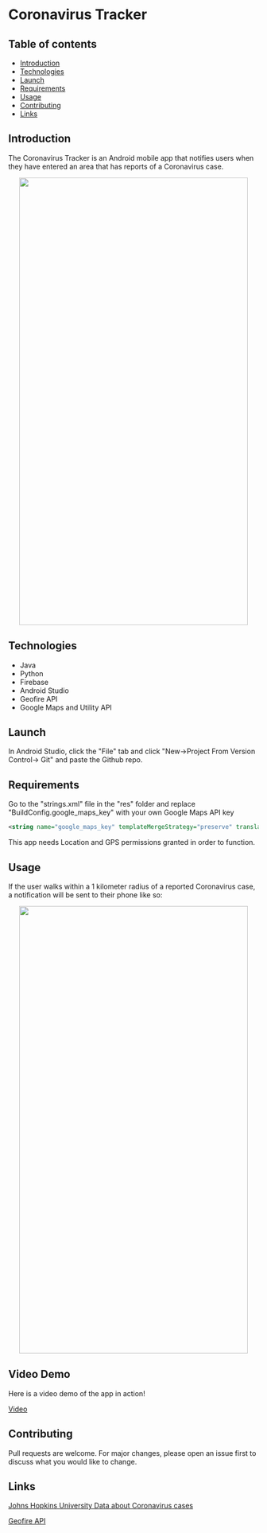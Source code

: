 # Coronavirus Tracker 

## Table of contents
* [Introduction](#introduction)
* [Technologies](#technologies)
* [Launch](#launch)
* [Requirements](#requirements)
* [Usage](#usage)
* [Contributing](#contributing)
* [Links](#links)


## Introduction
The Coronavirus Tracker is an Android mobile app that notifies users when they have entered an area that has reports of a Coronavirus case.

<p align="center">
  <img width="460" height="900" src="https://user-images.githubusercontent.com/55412165/77963892-2a6dc600-72ac-11ea-81e2-17c73f263127.PNG">
</p>

## Technologies
* Java
* Python
* Firebase
* Android Studio
* Geofire API
* Google Maps and Utility API

## Launch

In Android Studio, click the "File" tab and click "New->Project From Version Control-> Git" and paste the Github repo.

## Requirements 
Go to the "strings.xml" file in the "res" folder and replace "BuildConfig.google_maps_key" with your own Google Maps API key
```XML
<string name="google_maps_key" templateMergeStrategy="preserve" translatable="false">YOUR_API_KEY</string>
```

This app needs Location and GPS permissions granted in order to function.

## Usage

If the user walks within a 1 kilometer radius of a reported Coronavirus case, a notification will be sent to their phone like so:
<p align="center">
  <img width="460" height="900" src="https://user-images.githubusercontent.com/55412165/77965219-90f3e380-72ae-11ea-80a9-7c927811386a.PNG">
</p>

## Video Demo

Here is a video demo of the app in action!

[Video](https://www.youtube.com/watch?v=-cEClX7vh5Q)

## Contributing
Pull requests are welcome. For major changes, please open an issue first to discuss what you would like to change.

## Links

[Johns Hopkins University Data about Coronavirus cases](https://github.com/CSSEGISandData/COVID-19)

[Geofire API](https://github.com/firebase/geofire-android)
